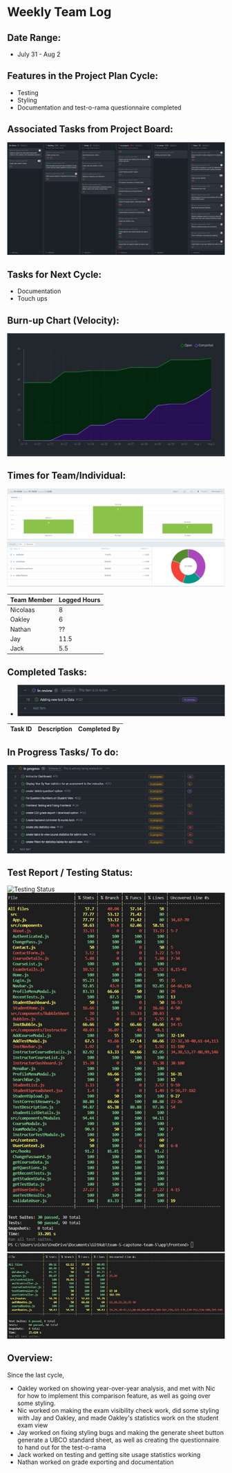 # Weekly Team Log

## Date Range:

- July 31 - Aug 2

## Features in the Project Plan Cycle:

- Testing
- Styling
- Documentation and test-o-rama questionnaire completed

## Associated Tasks from Project Board:

![Kanban](../logScreenshots/kanbanWeek10.2.png)

## Tasks for Next Cycle:

- Documentation
- Touch ups

## Burn-up Chart (Velocity):

![Burnup](../logScreenshots/burnupWeek10.2.png)

## Times for Team/Individual:

![Timesheet](../logScreenshots/teamTimesheetWeek10.2.png)

| Team Member | Logged Hours |
| ----------- | ------------ |
| Nicolaas      |  8    |
| Oakley      | 6 |
| Nathan      | ?? |
| Jay         | 11.5 |
| Jack | 5.5 |


## Completed Tasks:

- ![Completed_Tasks](../logScreenshots/completedWeek10.2.png)

| Task ID | Description        | Completed By |
| ------- | ------------------ | ------------ |

## In Progress Tasks/ To do:

![WIP_Tasks](../logScreenshots/wipWeek10.2.png)


## Test Report / Testing Status:

![Testing Status](../logScreenshots/droneTestStatusWeek8.png)
![Frontend Tests](../logScreenshots/frontendTestWeek8.png)
![Backend Tests](../logScreenshots/backendTestWeek8.png)

## Overview:

Since the last cycle,
- Oakley worked on showing year-over-year analysis, and met with Nic for how to implement this comparison feature, as well as going over some styling.
- Nic worked on making the exam visibility check work, did some styling with Jay and Oakley, and made Oakley's statistics work on the student exam view
- Jay worked on fixing styling bugs and making the generate sheet button generate a UBCO standard sheet, as well as creating the questionnaire to hand out for the test-o-rama
- Jack worked on testing and getting site usage statistics working
- Nathan worked on grade exporting and documentation
